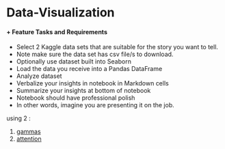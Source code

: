 # Data-Visualization


#### + Feature Tasks and Requirements
+ Select 2 Kaggle data sets that are suitable for the story you want to tell.
+ Note make sure the data set has csv file/s to download.
+ Optionally use dataset built into Seaborn
+ Load the data you receive into a Pandas DataFrame
+ Analyze dataset
+ Verbalize your insights in notebook in Markdown cells
+ Summarize your insights at bottom of notebook
+ Notebook should have professional polish
+ In other words, imagine you are presenting it on the job.

using 2 :
1. [gammas](https://github.com/mwaskom/seaborn-data/blob/master/gammas.csv)
2. [attention](https://github.com/mwaskom/seaborn-data/blob/master/attention.csv)
